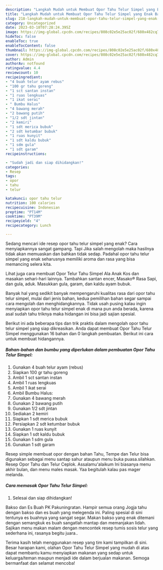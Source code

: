 ```yaml
---
description: "Langkah Mudah untuk Membuat Opor Tahu Telur Simpel yang Enak Banget"
title: "Langkah Mudah untuk Membuat Opor Tahu Telur Simpel yang Enak Banget"
slug: 218-langkah-mudah-untuk-membuat-opor-tahu-telur-simpel-yang-enak-banget
category: Uncategorized
date: 2023-03-18T07:28:24.395Z
image: https://img-global.cpcdn.com/recipes/808c02e5e25ac02f/680x482cq70/opor-tahu-telur-simpel-foto-resep-utama.jpg
hideToc: false
enableToc: true
enableTocContent: false
thumbnail: https://img-global.cpcdn.com/recipes/808c02e5e25ac02f/680x482cq70/opor-tahu-telur-simpel-foto-resep-utama.jpg
cover: https://img-global.cpcdn.com/recipes/808c02e5e25ac02f/680x482cq70/opor-tahu-telur-simpel-foto-resep-utama.jpg
author: Admin
authorAv: notfound
ratingvalue: 4.4
reviewcount: 10
recipeingredient:
- "4 buah telur ayam rebus"
- "100 gr tahu goreng"
- "1 sct santan instan"
- "1 ruas lengkuas"
- "1 ikat serai"
- " Bumbu Halus"
- "4 bawang merah"
- "2 bawang putih"
- "1/2 sdt jintan"
- "2 kemiri"
- "1 sdt merica bubuk"
- "2 sdt ketumbar bubuk"
- "1 ruas kunyit"
- "1 sdt kaldu bubuk"
- "1 sdm gula"
- "1 sdt garam"
recipeinstructions:

- "Sudah jadi dan siap dihidangkan!"
categories:
- Resep
tags:
- opor
- tahu
- telur

katakunci: opor tahu telur 
nutrition: 100 calories
recipecuisine: Indonesian
preptime: "PT14M"
cooktime: "PT39M"
recipeyield: "4"
recipecategory: Lunch

---
```



Sedang mencari ide resep opor tahu telur simpel yang enak? Cara menyiapkannya sangat gampang. Tapi Jika salah mengolah maka hasilnya tidak akan memuaskan dan bahkan tidak sedap. Padahal opor tahu telur simpel yang enak seharusnya memiliki aroma dan rasa yang bisa memancing selera kita.


Lihat juga cara membuat Opor Telur Tahu Simpel Ala Anak Kos dan masakan sehari-hari lainnya. Tambahkan santan encer, Masako® Rasa Sapi, dan gula, aduk. Masukkan gula, garam, dan kaldu ayam bubuk.

Banyak hal yang sedikit banyak mempengaruhi kualitas rasa dari opor tahu telur simpel, mulai dari jenis bahan, kedua pemilihan bahan segar sampai cara mengolah dan menghidangkannya. Tidak usah pusing kalau ingin menyiapkan opor tahu telur simpel enak di mana pun anda berada, karena asal sudah tahu triknya maka hidangan ini bisa jadi sajian spesial.


Berikut ini ada beberapa tips dan trik praktis dalam mengolah opor tahu telur simpel yang siap dikreasikan. Anda dapat membuat Opor Tahu Telur Simpel menggunakan 16 bahan dan 0 langkah pembuatan. Berikut ini cara untuk membuat hidangannya.

<!--inarticleads1-->

##### Bahan-bahan dan bumbu yang diperlukan dalam pembuatan Opor Tahu Telur Simpel:

1. Gunakan 4 buah telur ayam (rebus)
1. Siapkan 100 gr tahu goreng
1. Ambil 1 sct santan instan
1. Ambil 1 ruas lengkuas
1. Ambil 1 ikat serai
1. Ambil  Bumbu Halus:
1. Gunakan 4 bawang merah
1. Gunakan 2 bawang putih
1. Gunakan 1/2 sdt jintan
1. Sediakan 2 kemiri
1. Siapkan 1 sdt merica bubuk
1. Persiapkan 2 sdt ketumbar bubuk
1. Gunakan 1 ruas kunyit
1. Siapkan 1 sdt kaldu bubuk
1. Gunakan 1 sdm gula
1. Gunakan 1 sdt garam


Resep simple membuat opor dengan bahan Tahu, Tempe dan Telur bisa digunakan sebagai menu santap sahur ataupun menu buka puasa.silahkan. Resep Opor Tahu dan Telur Ceplok. Assalamu&#39;alaikum Ini biasanya menu akhir bulan, dan menu males masak. Yaa begitulah kalau pas mager melanda. 

<!--inarticleads2-->

##### Cara memasak Opor Tahu Telur Simpel:


1. Selesai dan siap dihidangkan!

Bakso dan Es Buah PK Pakuningratan. Hampir semua orang Jogja tahu dengan bakso dan es buah yang melegenda ini. Paling spesial di sini tentunya es buahnya yang sangat segar. Makan bakso yang enak ditemani dengan semangkuk es buah sangatlah mantap dan memanjakan lidah. Sajikan menu makan malam dengan mencontek resep tumis sosis telur yang sederhana ini, rasanya begitu juara.. 

Terima kasih telah menggunakan resep yang tim kami tampilkan di sini. Besar harapan kami, olahan Opor Tahu Telur Simpel yang mudah di atas dapat membantu kamu menyiapkan makanan yang sedap untuk keluarga/teman maupun menjadi ide dalam berjualan makanan. Semoga bermanfaat dan selamat mencoba!
